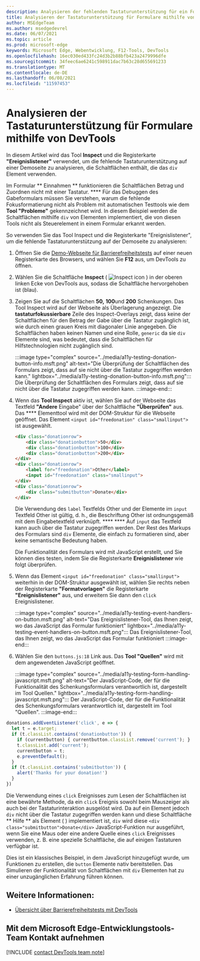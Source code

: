 ```yaml
---
description: Analysieren der fehlenden Tastaturunterstützung für ein Formular, das das div-Element mit dem Tool Inspect und der Registerkarte "Ereignislistener" verwendet.
title: Analysieren der Tastaturunterstützung für Formulare mithilfe von DevTools
author: MSEdgeTeam
ms.author: msedgedevrel
ms.date: 06/07/2021
ms.topic: article
ms.prod: microsoft-edge
keywords: Microsoft Edge, Webentwicklung, F12-Tools, DevTools
ms.openlocfilehash: 16ec030ed433fc24d3b2b88bfb423a2479996dfe
ms.sourcegitcommit: 34feec6ae6241c598911dac7b63c28d655691233
ms.translationtype: MT
ms.contentlocale: de-DE
ms.lasthandoff: 06/08/2021
ms.locfileid: "11597453"
---
```

# <a name="analyze-keyboard-support-on-forms-using-the-devtools"></a>Analysieren der Tastaturunterstützung für Formulare mithilfe von DevTools

In diesem Artikel wird das Tool **Inspect** und die Registerkarte **"Ereignislistener"** verwendet, um die fehlende Tastaturunterstützung auf einer Demoseite zu analysieren, die Schaltflächen enthält, die das `div` Element verwenden.

Im Formular ** Einnahmen ** funktionieren die Schaltflächen Betrag und Zuordnen nicht mit einer Tastatur. ****  Für das Debuggen des Gabeformulars müssen Sie verstehen, warum die fehlende Fokusformatierung nicht als Problem mit automatischen Testtools wie dem **Tool "Probleme"** gekennzeichnet wird.  In diesem Beispiel werden die Schaltflächen mithilfe `div` von Elementen implementiert, die von diesen Tools nicht als Steuerelement in einem Formular erkannt werden.

So verwenden Sie das Tool Inspect und die Registerkarte "Ereignislistener", um die fehlende Tastaturunterstützung auf der Demoseite zu analysieren:

<!-- 1. Inspect tool: Accessibility section: keyboard-focusable row -->

1.  Öffnen Sie die [Demo-Webseite für Barrierefreiheitstests][DevToolsA11yErrorsDemopage] auf einer neuen Registerkarte des Browsers, und wählen Sie **F12** aus, um DevTools zu öffnen.
    
1.  Wählen Sie die Schaltfläche **Inspect** \( ![ Inspect icon ](../media/inspect-icon.msft.png) \) in der oberen linken Ecke von DevTools aus, sodass die Schaltfläche hervorgehoben ist (blau).

1.  Zeigen Sie auf die Schaltflächen **50,** **100**und **200** Schenkungen.  Das Tool Inspect wird auf der Webseite als Überlagerung angezeigt.  Die **tastaturfokussierbare** Zeile des Inspect-Overlays zeigt, dass keine der Schaltflächen für den Betrag der Gabe über die Tastatur zugänglich ist, wie durch einen grauen Kreis mit diagonaler Linie angegeben.  Die Schaltflächen haben keinen Namen und eine Rolle, `generic` da sie `div` Elemente sind, was bedeutet, dass die Schaltflächen für Hilfstechnologien nicht zugänglich sind.

    :::image type="complex" source="../media/a11y-testing-donation-button-info.msft.png" alt-text="Die Überprüfung der Schaltflächen des Formulars zeigt, dass auf sie nicht über die Tastatur zugegriffen werden kann." lightbox="../media/a11y-testing-donation-button-info.msft.png":::
        Die Überprüfung der Schaltflächen des Formulars zeigt, dass auf sie nicht über die Tastatur zugegriffen werden kann.
    :::image-end:::
    
1.  Wenn das **Tool Inspect** aktiv ist, wählen Sie auf der Webseite das Textfeld **"Andere** Eingabe" über der Schaltfläche **"Überprüfen"** aus.  Das **** Elementtool wird mit der DOM-Struktur für die Webseite geöffnet.  Das Element `<input id="freedonation" class="smallinput">` ist ausgewählt.

    ```html
    <div class="donationrow">
        <div class="donationbutton">50</div>
        <div class="donationbutton">100</div>
        <div class="donationbutton">200</div>
    </div>
    <div class="donationrow">
        <label for="freedonation">Other</label>
        <input id="freedonation" class="smallinput">
    </div>
    <div class="donationrow">
        <div class="submitbutton">Donate</div>
    </div>
    ```

    Die Verwendung des `label` Textfelds Other und der Elemente im `input` Textfeld Other ist gültig, d. h., die Beschriftung Other ist ordnungsgemäß mit dem Eingabetextfeld verknüpft. **** ****  Auf `input` das Textfeld kann auch über die Tastatur zugegriffen werden.  Der Rest des Markups des Formulars sind `div` Elemente, die einfach zu formatieren sind, aber keine semantische Bedeutung haben.

    <!-- 2. Elements tool: Event Listeners tab -->

    Die Funktionalität des Formulars wird mit JavaScript erstellt, und Sie können dies testen, indem Sie die Registerkarte **Ereignislistener** wie folgt überprüfen.

1.  Wenn das Element `<input id="freedonation" class="smallinput">` weiterhin in der DOM-Struktur ausgewählt ist, wählen Sie rechts neben der Registerkarte **"Formatvorlagen"** die Registerkarte **"Ereignislistener"** aus, und erweitern Sie dann den `click` Ereignislistener.

    :::image type="complex" source="../media/a11y-testing-event-handlers-on-button.msft.png" alt-text="Das Ereignislistener-Tool, das Ihnen zeigt, wo das JavaScript das Formular funktioniert" lightbox="../media/a11y-testing-event-handlers-on-button.msft.png":::
        Das Ereignislistener-Tool, das Ihnen zeigt, wo das JavaScript das Formular funktioniert
    :::image-end:::

1.  Wählen Sie den `buttons.js:18` Link aus.  Das **Tool "Quellen"** wird mit dem angewendeten JavaScript geöffnet.

    :::image type="complex" source="../media/a11y-testing-form-handling-javascript.msft.png" alt-text="Der JavaScript-Code, der für die Funktionalität des Schenkungsformulars verantwortlich ist, dargestellt im Tool Quellen." lightbox="../media/a11y-testing-form-handling-javascript.msft.png":::
        Der JavaScript-Code, der für die Funktionalität des Schenkungsformulars verantwortlich ist, dargestellt im Tool "Quellen".
    :::image-end:::

```javascript
donations.addEventListener('click', e => {
  let t = e.target;
  if (t.classList.contains('donationbutton')) {
    if (currentbutton) { currentbutton.classList.remove('current'); }
    t.classList.add('current');
    currentbutton = t;
    e.preventDefault();
  }
  if (t.classList.contains('submitbutton')) {
    alert('Thanks for your donation!')
  } 
})
```

Die Verwendung eines `click` Ereignisses zum Lesen der Schaltflächen ist eine bewährte Methode, da ein `click` Ereignis sowohl beim Mauszeiger als auch bei der Tastaturinteraktion ausgelöst wird.  Da auf ein Element jedoch `div` nicht über die Tastatur zugegriffen werden kann und diese Schaltfläche ** Hilfe ** als Element ( ) implementiert ist, `div` wird diese `<div class="submitbutton">Donate</div>` JavaScript-Funktion nur ausgeführt, wenn Sie eine Maus oder eine andere Quelle eines `click` Ereignisses verwenden, z. B. eine spezielle Schaltfläche, die auf einigen Tastaturen verfügbar ist.

Dies ist ein klassisches Beispiel, in dem JavaScript hinzugefügt wurde, um Funktionen zu erstellen, die `button` Elemente nativ bereitstellen.  Das Simulieren der Funktionalität von Schaltflächen mit `div` Elementen hat zu einer unzugänglichen Erfahrung führen können.


## <a name="see-also"></a>Weitere Informationen:

*  [Übersicht über Barrierefreiheitstests mit DevTools](accessibility-testing-in-devtools.md)


## <a name="getting-in-touch-with-the-microsoft-edge-devtools-team"></a>Mit dem Microsoft Edge-Entwicklungstools-Team Kontakt aufnehmen  

[!INCLUDE [contact DevTools team note](../includes/contact-devtools-team-note.md)]  


<!-- links -->
[DevToolsA11yErrorsDemopage]: https://microsoftedge.github.io/DevToolsSamples/a11y-testing/page-with-errors.html "Demowebseite für Barrierefreiheitstests | GitHub"
